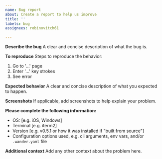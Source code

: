 ```yaml
---
name: Bug report
about: Create a report to help us improve
title: ''
labels: bug
assignees: robinovitch61

---
```


**Describe the bug**
A clear and concise description of what the bug is.

**To reproduce**
Steps to reproduce the behavior:
1. Go to '...' page
2. Enter '...' key strokes
3. See error

**Expected behavior**
A clear and concise description of what you expected to happen.

**Screenshots**
If applicable, add screenshots to help explain your problem.

**Please complete the following information:**
 - OS: [e.g. iOS, Windows]
 - Terminal [e.g. iterm2]
 - Version [e.g. v0.5.1 or how it was installed if "built from source"]
 - Configuration options used, e.g. cli arguments, env vars, and/or `.wander.yaml` file


**Additional context**
Add any other context about the problem here.
